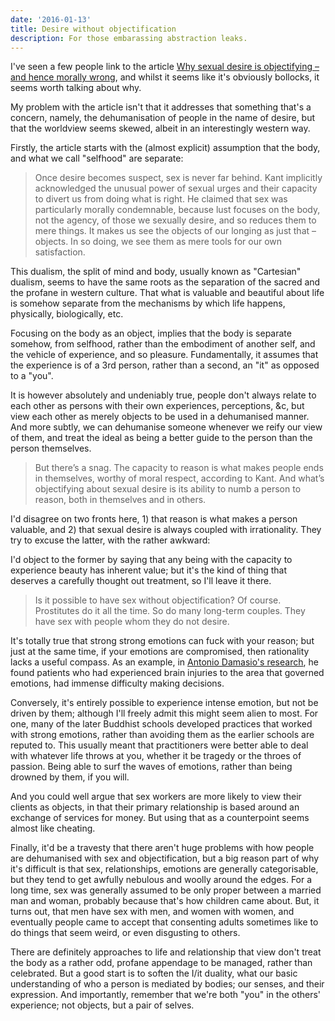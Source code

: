 ```yaml
---
date: '2016-01-13'
title: Desire without objectification
description: For those embarassing abstraction leaks.
---
```



I've seen a few people link to the article [Why sexual desire is objectifying – and hence morally wrong](https://aeon.co/ideas/why-sexual-desire-is-objectifying-and-hence-morally-wrong), and whilst it seems like it's obviously bollocks, it seems worth talking about why.

My problem with the article isn't that it addresses that something that's a concern, namely, the dehumanisation of people in the name of desire, but that the worldview seems skewed, albeit in an interestingly western way.

Firstly, the article starts with the (almost explicit) assumption that the body, and what we call "selfhood" are separate:

> Once desire becomes suspect, sex is never far behind. Kant implicitly acknowledged the unusual power of sexual urges and their capacity to divert us from doing what is right. He claimed that sex was particularly morally condemnable, because lust focuses on the body, not the agency, of those we sexually desire, and so reduces them to mere things. It makes us see the objects of our longing as just that ­– objects. In so doing, we see them as mere tools for our own satisfaction.

This dualism, the split of mind and body, usually known as "Cartesian" dualism, seems to have the same roots as the separation of the sacred and the profane in western culture. That what is valuable and beautiful about life is somehow separate from the mechanisms by which life happens, physically, biologically, etc.

Focusing on the body as an object, implies that the body is separate somehow, from selfhood, rather than the embodiment of another self, and the vehicle of experience, and so pleasure. Fundamentally, it assumes that the experience is of a 3rd person, rather than a second, an "it" as opposed to a "you".

It is however absolutely and undeniably true, people don't always relate to each other as persons with their own experiences, perceptions, &c, but view each other as merely objects to be used in a dehumanised manner. And more subtly, we can dehumanise someone whenever we reify our view of them, and treat the ideal as being a better guide to the person than the person themselves.


> But there’s a snag. The capacity to reason is what makes people ends in themselves, worthy of moral respect, according to Kant. And what’s objectifying about sexual desire is its ability to numb a person to reason, both in themselves and in others.

I'd disagree on two fronts here, 1) that reason is what makes a person valuable, and 2) that sexual desire is always coupled with irrationality. They try to excuse the latter, with the rather awkward:

I'd object to the former by saying that any being with the capacity to experience beauty has inherent value; but it's the kind of thing that deserves a carefully thought out treatment, so I'll leave it there.

> Is it possible to have sex without objectification? Of course. Prostitutes do it all the time. So do many long-term couples. They have sex with people whom they do not desire.

It's totally true that strong strong emotions can fuck with your reason; but just at the same time, if your emotions are compromised, then rationality lacks a useful compass. As an example, in [Antonio Damasio's research](https://www.youtube.com/watch?v=1wup_K2WN0I), he found patients who had experienced brain injuries to the area that governed emotions, had immense difficulty making decisions.

Conversely, it's entirely possible to experience intense emotion, but not be driven by them; although I'll freely admit this might seem alien to most. For one, many of the later Buddhist schools developed practices that worked with strong emotions, rather than avoiding them as the earlier schools are reputed to. This usually meant that practitioners were better able to deal with whatever life throws at you, whether it be tragedy or the throes of passion. Being able to surf the waves of emotions, rather than being drowned by them, if you will.

And you could well argue that sex workers are more likely to view their clients as objects, in that their primary relationship is based around an exchange of services for money. But using that as a counterpoint seems almost like cheating.

Finally, it'd be a travesty that there aren't huge problems with how people are dehumanised with sex and objectification, but a big reason part of why it's difficult is that sex, relationships, emotions are generally categorisable, but they tend to get awfully nebulous and woolly around the edges. For a long time, sex was generally assumed to be only proper between a married man and woman, probably because that's how children came about. But, it turns out, that men have sex with men, and women with women, and eventually people came to accept that consenting adults sometimes like to do things that seem weird, or even disgusting to others.

There are definitely approaches to life and relationship that view don't treat the body as a rather odd, profane appendage to be managed, rather than celebrated. But a good start is to soften the I/it duality, what our basic understanding of who a person is mediated by bodies; our senses, and their expression. And importantly, remember that we're both "you" in the others' experience; not objects, but a pair of selves.
